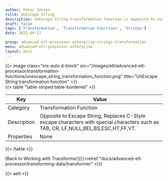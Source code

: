 ```yaml
---
author: Peter Jonson
title: UnEscape String
description: UnEscape String transformation function is opposite to escape string, replaces c-style escape characters with special characters such as TAB, CR, LF,NULL,BEL,BS,ESC,HT,FF,VT
draft: false
tags: ['Transformation', 'Transformation Functions', 'Strings']
date: 2022-09-17

group: advanced-etl-processor-enterprise-strings-transformation
menu: advanced-etl-processor-enterprise
layout: docs
---
```


{{< image class="mx-auto d-block"  src="/images/etl/advanced-etl-processor/transformation-functions/unescape_string_transformation_function.png" title="UnEscape String transformation function" >}}
\
{{< table "table-striped table-bordered" >}}

| Key         | Value                                                                                                                               |
| ----------- | ----------------------------------------------------------------------------------------------------------------------------------- |
| Category    | Transformation Function                                                                                                             |
| Description | Opposite to Escape String, Replaces C-Style escape characters with special characters such as TAB, CR, LF,NULL,BEL,BS,ESC,HT,FF,VT. |
| Properties  | None                                                                                                                                |

{{< /table >}}

[Back to Working with Transformer]({{<relref "docs/advanced-etl-processor/transforming-data/transformer" >}})

{{< aetl >}}
